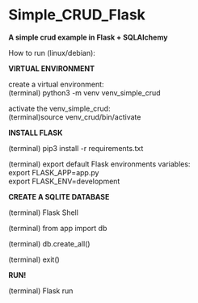 # Simple_CRUD_Flask

<strong>A simple crud example in Flask + SQLAlchemy</strong>

How to run (linux/debian):

<strong>VIRTUAL ENVIRONMENT</strong>

create a virtual environment:<br>
(terminal) python3 -m venv venv_simple_crud

activate the venv_simple_crud:<br>
(terminal)source venv_crud/bin/activate

<strong>INSTALL FLASK</strong>

(terminal) pip3 install -r requirements.txt <br>

(terminal) export default Flask environments variables:<br>
export FLASK_APP=app.py<br>
export FLASK_ENV=development

<strong>CREATE A SQLITE DATABASE </strong>

(terminal) Flask Shell

(terminal) from app import db

(terminal) db.create_all()

(terminal) exit()

<strong>RUN!</strong>

(terminal) Flask run


    
